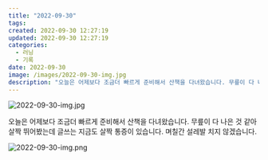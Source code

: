```yaml
---
title: "2022-09-30"
tags:
created: 2022-09-30 12:27:19
updated: 2022-09-30 12:27:19
categories:
  - 러닝
  - 기록
date: 2022-09-30
image: /images/2022-09-30-img.jpg
description: "오늘은 어제보다 조금더 빠르게 준비해서 산책을 다녀왔습니다. 무릎이 다 나은 것 같아 살짝 뛰어봤는데 글쓰는 지금도 살짝 통증이 있습니다. 며칠간 설레발 치지 않겠습니다."
---
```


![2022-09-30-img.jpg](/images/2022-09-30-img.jpg)
 
 

오늘은 어제보다 조금더 빠르게 준비해서 산책을 다녀왔습니다. 무릎이 다 나은 것 같아 살짝 뛰어봤는데 글쓰는 지금도 살짝 통증이 있습니다. 며칠간 설레발 치지 않겠습니다.

 
 ![2022-09-30-img.png](/images/2022-09-30-img.png)

